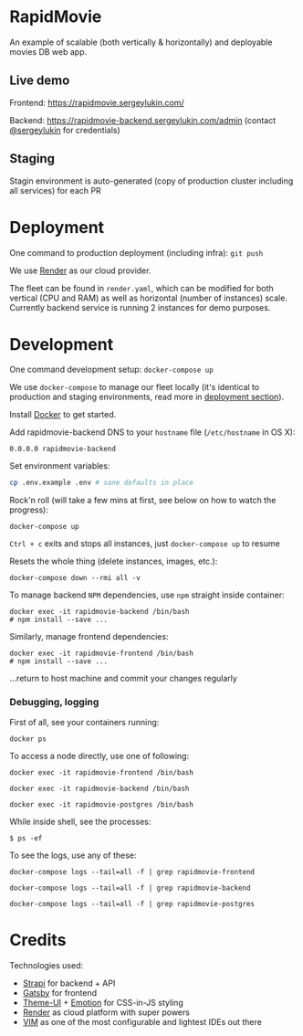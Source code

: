 # RapidMovie

An example of scalable (both vertically & horizontally) and deployable movies DB web app.

## Live demo

Frontend: https://rapidmovie.sergeylukin.com/

Backend: https://rapidmovie-backend.sergeylukin.com/admin (contact
[@sergeylukin](https://github.com/sergeylukin) for credentials)

## Staging

Stagin environment is auto-generated (copy of production cluster including all
services) for each PR

# Deployment

One command to production deployment (including infra): `git push`

We use [Render](https://render.com) as our cloud provider.

The fleet can be found in `render.yaml`, which can be modified for both
vertical (CPU and RAM) as well as horizontal (number of instances) scale.
Currently backend service is running 2 instances for demo purposes.

# Development

One command development setup: `docker-compose up`

We use `docker-compose` to manage our fleet locally (it's identical to
production and staging environments, read more in [deployment section](https://github.com/sergeylukin/rapidmovie#deployment)).

Install [Docker](https://docs.docker.com/get-docker/) to get started.

Add rapidmovie-backend DNS to your `hostname` file (`/etc/hostname` in OS X):

```
0.0.0.0 rapidmovie-backend
```

Set environment variables:

```sh
cp .env.example .env # sane defaults in place
```

Rock'n roll (will take a few mins at first, see below on how to watch the progress):

```
docker-compose up
```

`Ctrl + c` exits and stops all instances, just `docker-compose up` to resume

Resets the whole thing (delete instances, images, etc.):

```
docker-compose down --rmi all -v
```

To manage backend `NPM` dependencies, use `npm` straight inside container:

```
docker exec -it rapidmovie-backend /bin/bash
# npm install --save ...
```

Similarly, manage frontend dependencies:

```
docker exec -it rapidmovie-frontend /bin/bash
# npm install --save ...
```

...return to host machine and commit your changes regularly

### Debugging, logging

First of all, see your containers running:

```
docker ps
```

To access a node directly, use one of following:

```
docker exec -it rapidmovie-frontend /bin/bash
```

```
docker exec -it rapidmovie-backend /bin/bash
```

```
docker exec -it rapidmovie-postgres /bin/bash
```

While inside shell, see the processes:

```
$ ps -ef
```

To see the logs, use any of these:

```
docker-compose logs --tail=all -f | grep rapidmovie-frontend
```

```
docker-compose logs --tail=all -f | grep rapidmovie-backend
```

```
docker-compose logs --tail=all -f | grep rapidmovie-postgres
```

# Credits

Technologies used:

- [Strapi](https://strapi.io/) for backend + API
- [Gatsby](https://www.gatsbyjs.com/) for frontend
- [Theme-UI](https://theme-ui.com/) + [Emotion](https://emotion.sh/) for CSS-in-JS styling
- [Render](https://render.com/) as cloud platform with super powers
- [VIM](https://www.vim.org/) as one of the most configurable and lightest IDEs out there
